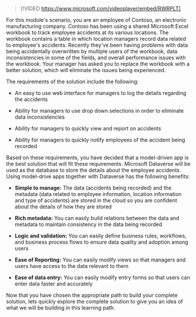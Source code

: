 >[!VIDEO https://www.microsoft.com/videoplayer/embed/RWRPLT]

For this module's scenario, you are an employee of Contoso, an electronic manufacturing company. Contoso has been using a shared Microsoft Excel workbook to track employee accidents at its various locations. The workbook contains a table in which location managers record data related to employee's accidents. Recently they've been having problems with data being accidentally overwritten by multiple users of the workbook, data inconsistencies in some of the fields, and overall performance issues with the workbook. Your manager has asked you to replace the workbook with a better solution, which will eliminate the issues being experienced.

The requirements of the solution include the following:

-   An easy to use web interface for managers to log the details regarding the accidents

-   Ability for managers to use drop down selections in order to eliminate data inconsistencies

-   Ability for managers to quickly view and report on accidents

-   Ability for managers to quickly notify employees of the accident being recorded

Based on these requirements, you have decided that a model-driven app is the best solution that will fit these requirements. Microsoft Dataverse will be used as the database to store the details about the employee accidents. Using model-drive apps together with Dataverse has the following benefits:

-   **Simple to manage:** The data (accidents being recorded) and the metadata (data related to employee information, location information and type of accidents) are stored in the cloud so you are confident about the details of how they are stored

-   **Rich metadata:** You can easily build relations between the data and metadata to maintain consistency in the data being recorded

-   **Logic and validation:** You can easily define business rules, workflows, and business process flows to ensure data quality and adoption among users

-   **Ease of Reporting:** You can easily modify views so that managers and users have access to the data relevant to them

-   **Ease of data entry:** You can easily modify entry forms so that users can enter data faster and accurately

Now that you have chosen the appropriate path to build your complete solution, lets quickly explore the complete solution to give you an idea of what we will be building in this learning path.
